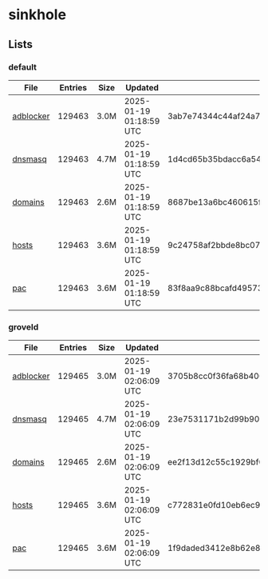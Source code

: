 # sinkhole

## Lists

### default

|File|Entries|Size|Updated|Hash|
|-|-|-|-|-|
|[adblocker](https://raw.githubusercontent.com/groveld/sinkhole/lists/default/adblocker.txt)|129463|3.0M|2025-01-19 01:18:59 UTC|3ab7e74344c44af24a71e78ca35c72b7d08964b80881b24baa73fd57102207eb|
|[dnsmasq](https://raw.githubusercontent.com/groveld/sinkhole/lists/default/dnsmasq.txt)|129463|4.7M|2025-01-19 01:18:59 UTC|1d4cd65b35bdacc6a54c72dc3c568dc906fdb73d3f07baf55fd522254023ed78|
|[domains](https://raw.githubusercontent.com/groveld/sinkhole/lists/default/domains.txt)|129463|2.6M|2025-01-19 01:18:59 UTC|8687be13a6bc460615f5c5b29b6dd3fcc94e19dbd9a585769675734af8e7ad30|
|[hosts](https://raw.githubusercontent.com/groveld/sinkhole/lists/default/hosts.txt)|129463|3.6M|2025-01-19 01:18:59 UTC|9c24758af2bbde8bc0707559b408e2880c54e3cc22a08869e43982cd5690cb5a|
|[pac](https://raw.githubusercontent.com/groveld/sinkhole/lists/default/pac.txt)|129463|3.6M|2025-01-19 01:18:59 UTC|83f8aa9c88bcafd49573f41a050da1bc59682367f495c6b64becc917211a0395|

### groveld

|File|Entries|Size|Updated|Hash|
|-|-|-|-|-|
|[adblocker](https://raw.githubusercontent.com/groveld/sinkhole/lists/groveld/adblocker.txt)|129465|3.0M|2025-01-19 02:06:09 UTC|3705b8cc0f36fa68b4001ee94b8494db3a01fbe03164afa95116585f5dc83410|
|[dnsmasq](https://raw.githubusercontent.com/groveld/sinkhole/lists/groveld/dnsmasq.txt)|129465|4.7M|2025-01-19 02:06:09 UTC|23e7531171b2d99b9000e1a4eb19dad589c099488e9ba87888a65b24f7f0893d|
|[domains](https://raw.githubusercontent.com/groveld/sinkhole/lists/groveld/domains.txt)|129465|2.6M|2025-01-19 02:06:09 UTC|ee2f13d12c55c1929bf0a2bfd540db50b0f302ea94c13723c82ccca8d475aa40|
|[hosts](https://raw.githubusercontent.com/groveld/sinkhole/lists/groveld/hosts.txt)|129465|3.6M|2025-01-19 02:06:09 UTC|c772831e0fd10eb6ec95906ce3c250497080fff3b433fc50ddc181d3c264e521|
|[pac](https://raw.githubusercontent.com/groveld/sinkhole/lists/groveld/pac.txt)|129465|3.6M|2025-01-19 02:06:09 UTC|1f9daded3412e8b62e88030ef4886a42caa81a0e9a9318f91c83e952095c5c63|
